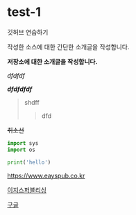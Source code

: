 # test-1
깃허브 연습하기

작성한 소스에 대한 간단한 소개글을 작성합니다.

**저장소에 대한 소개글을 작성합니다.**

_dfdfdf_

***dfdfdfdf***

> shdff
> > dfd

~~취소선~~

```python
import sys
import os

print('hello')
```

<https://www.eayspub.co.kr>

[이지스퍼블리싱](https://www.eayspub.co.kr)

[구글](https://www.eayspub.co.kr, "검색 사이트")
